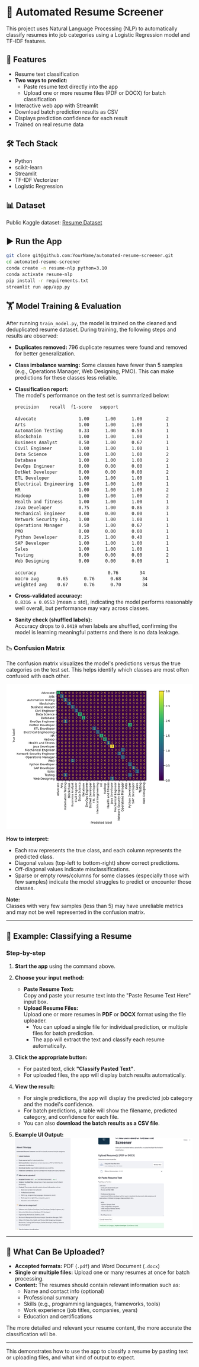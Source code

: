 # 🤖 Automated Resume Screener

This project uses Natural Language Processing (NLP) to automatically classify resumes into job categories using a Logistic Regression model and TF-IDF features.

## 🚀 Features

- Resume text classification
- **Two ways to predict:**  
  - Paste resume text directly into the app  
  - Upload one or more resume files (PDF or DOCX) for batch classification
- Interactive web app with Streamlit
- Download batch prediction results as CSV
- Displays prediction confidence for each result
- Trained on real resume data

## 🛠 Tech Stack

- Python
- scikit-learn
- Streamlit
- TF-IDF Vectorizer
- Logistic Regression

## 📊 Dataset

Public Kaggle dataset: [Resume Dataset](https://www.kaggle.com/datasets/gauravduttakiit/resume-dataset)

## ▶️ Run the App

```sh
git clone git@github.com:YourName/automated-resume-screener.git
cd automated-resume-screener
conda create -n resume-nlp python=3.10
conda activate resume-nlp
pip install -r requirements.txt
streamlit run app/app.py
```

## 🏋️ Model Training & Evaluation

After running `train_model.py`, the model is trained on the cleaned and deduplicated resume dataset. During training, the following steps and results are observed:

- **Duplicates removed:** 796 duplicate resumes were found and removed for better generalization.
- **Class imbalance warning:** Some classes have fewer than 5 samples (e.g., Operations Manager, Web Designing, PMO). This can make predictions for these classes less reliable.

- **Classification report:**  
  The model's performance on the test set is summarized below:

    ```
    precision    recall  f1-score   support

    Advocate                1.00      1.00      1.00         2
    Arts                    1.00      1.00      1.00         1
    Automation Testing      0.33      1.00      0.50         1
    Blockchain              1.00      1.00      1.00         1
    Business Analyst        0.50      1.00      0.67         1
    Civil Engineer          1.00      1.00      1.00         1
    Data Science            1.00      1.00      1.00         2
    Database                1.00      1.00      1.00         2
    DevOps Engineer         0.00      0.00      0.00         1
    DotNet Developer        0.00      0.00      0.00         2
    ETL Developer           1.00      1.00      1.00         1
    Electrical Engineering  1.00      1.00      1.00         1
    HR                      1.00      1.00      1.00         2
    Hadoop                  1.00      1.00      1.00         2
    Health and fitness      1.00      1.00      1.00         1
    Java Developer          0.75      1.00      0.86         3
    Mechanical Engineer     0.00      0.00      0.00         1
    Network Security Eng.   1.00      1.00      1.00         1
    Operations Manager      0.50      1.00      0.67         1
    PMO                     0.00      0.00      0.00         1
    Python Developer        0.25      1.00      0.40         1
    SAP Developer           1.00      1.00      1.00         1
    Sales                   1.00      1.00      1.00         1
    Testing                 0.00      0.00      0.00         2
    Web Designing           0.00      0.00      0.00         1

    accuracy                           0.76        34
    macro avg       0.65      0.76      0.68        34
    weighted avg    0.67      0.76      0.70        34
    ```

- **Cross-validated accuracy:**  
  `0.8316 ± 0.0553` (mean ± std), indicating the model performs reasonably well overall, but performance may vary across classes.

- **Sanity check (shuffled labels):**  
  Accuracy drops to `0.0419` when labels are shuffled, confirming the model is learning meaningful patterns and there is no data leakage.

### 📉 Confusion Matrix

The confusion matrix visualizes the model's predictions versus the true categories on the test set. This helps identify which classes are most often confused with each other.

![Confusion Matrix](figure/training_log.png)

**How to interpret:**  
- Each row represents the true class, and each column represents the predicted class.
- Diagonal values (top-left to bottom-right) show correct predictions.
- Off-diagonal values indicate misclassifications.
- Sparse or empty rows/columns for some classes (especially those with few samples) indicate the model struggles to predict or encounter those classes.

**Note:**  
Classes with very few samples (less than 5) may have unreliable metrics and may not be well represented in the confusion matrix.

---

## 📝 Example: Classifying a Resume

### Step-by-step

1. **Start the app** using the command above.

2. **Choose your input method:**
   - **Paste Resume Text:**  
     Copy and paste your resume text into the "Paste Resume Text Here" input box.
   - **Upload Resume Files:**  
     Upload one or more resumes in **PDF** or **DOCX** format using the file uploader.  
     - You can upload a single file for individual prediction, or multiple files for batch prediction.
     - The app will extract the text and classify each resume automatically.

3. **Click the appropriate button:**
   - For pasted text, click **"Classify Pasted Text"**.
   - For uploaded files, the app will display batch results automatically.

4. **View the result:**  
   - For single predictions, the app will display the predicted job category and the model's confidence.
   - For batch predictions, a table will show the filename, predicted category, and confidence for each file.
   - You can also **download the batch results as a CSV file**.

5. **Example UI Output:**  
   ![Prediction UI Example](figure/prediction_ui.png)

---

## 📂 What Can Be Uploaded?

- **Accepted formats:** PDF (`.pdf`) and Word Document (`.docx`)
- **Single or multiple files:** Upload one or many resumes at once for batch processing.
- **Content:** The resumes should contain relevant information such as:
  - Name and contact info (optional)
  - Professional summary
  - Skills (e.g., programming languages, frameworks, tools)
  - Work experience (job titles, companies, years)
  - Education and certifications

The more detailed and relevant your resume content, the more accurate the classification will be.

---

This demonstrates how to use the app to classify a resume by pasting text or uploading files, and what kind of output to expect.